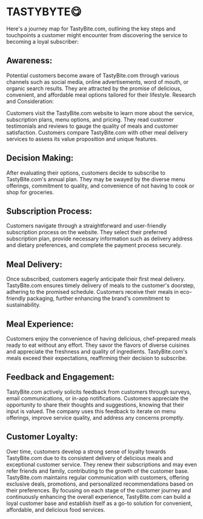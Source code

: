 # TASTYBYTE😋


Here's a journey map for TastyBite.com, outlining the key steps and touchpoints a customer might encounter from discovering the service to becoming a loyal subscriber:

## Awareness:

Potential customers become aware of TastyBite.com through various channels such as social media, online advertisements, word of mouth, or organic search results.
They are attracted by the promise of delicious, convenient, and affordable meal options tailored for their lifestyle.
Research and Consideration:

Customers visit the TastyBite.com website to learn more about the service, subscription plans, menu options, and pricing.
They read customer testimonials and reviews to gauge the quality of meals and customer satisfaction.
Customers compare TastyBite.com with other meal delivery services to assess its value proposition and unique features.

## Decision Making:

After evaluating their options, customers decide to subscribe to TastyBite.com's annual plan.
They may be swayed by the diverse menu offerings, commitment to quality, and convenience of not having to cook or shop for groceries.

## Subscription Process:

Customers navigate through a straightforward and user-friendly subscription process on the website.
They select their preferred subscription plan, provide necessary information such as delivery address and dietary preferences, and complete the payment process securely.

## Meal Delivery:

Once subscribed, customers eagerly anticipate their first meal delivery.
TastyBite.com ensures timely delivery of meals to the customer's doorstep, adhering to the promised schedule.
Customers receive their meals in eco-friendly packaging, further enhancing the brand's commitment to sustainability.

## Meal Experience:

Customers enjoy the convenience of having delicious, chef-prepared meals ready to eat without any effort.
They savor the flavors of diverse cuisines and appreciate the freshness and quality of ingredients.
TastyBite.com's meals exceed their expectations, reaffirming their decision to subscribe.
## Feedback and Engagement:

TastyBite.com actively solicits feedback from customers through surveys, email communications, or in-app notifications.
Customers appreciate the opportunity to share their thoughts and suggestions, knowing that their input is valued.
The company uses this feedback to iterate on menu offerings, improve service quality, and address any concerns promptly.

## Customer Loyalty:

Over time, customers develop a strong sense of loyalty towards TastyBite.com due to its consistent delivery of delicious meals and exceptional customer service.
They renew their subscriptions and may even refer friends and family, contributing to the growth of the customer base.
TastyBite.com maintains regular communication with customers, offering exclusive deals, promotions, and personalized recommendations based on their preferences.
By focusing on each stage of the customer journey and continuously enhancing the overall experience, TastyBite.com can build a loyal customer base and establish itself as a go-to solution for convenient, affordable, and delicious food services.
